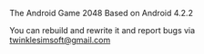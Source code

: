 The Android Game 2048
Based on Android 4.2.2

You can rebuild and rewrite it and report bugs via twinklesimsoft@gmail.com
